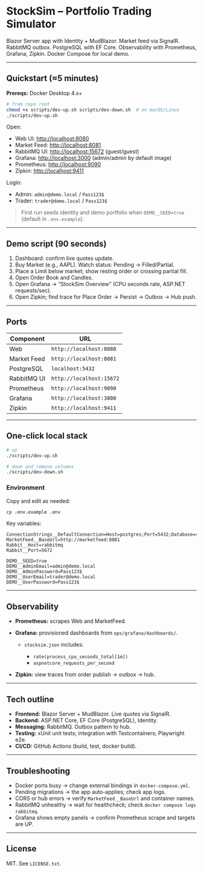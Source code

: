 # StockSim – Portfolio Trading Simulator

Blazor Server app with Identity + MudBlazor. Market feed via SignalR. RabbitMQ outbox. PostgreSQL with EF Core. Observability with Prometheus, Grafana, Zipkin. Docker Compose for local demo.

---

## Quickstart (≈5 minutes)

**Prereqs:** Docker Desktop 4.x+

```bash
# from repo root
chmod +x scripts/dev-up.sh scripts/dev-down.sh  # on macOS/Linux
./scripts/dev-up.sh
```

Open:

* Web UI: [http://localhost:8080](http://localhost:8080)
* Market Feed: [http://localhost:8081](http://localhost:8081)
* RabbitMQ UI: [http://localhost:15672](http://localhost:15672)  (guest/guest)
* Grafana: [http://localhost:3000](http://localhost:3000)        (admin/admin by default image)
* Prometheus: [http://localhost:9090](http://localhost:9090)
* Zipkin: [http://localhost:9411](http://localhost:9411)

Login:

* Admin: `admin@demo.local` / `Pass123$`
* Trader: `trader@demo.local` / `Pass123$`

> First run seeds identity and demo portfolio when `DEMO__SEED=true` (default in `.env.example`).

---

## Demo script (90 seconds)

1. Dashboard: confirm live quotes update.
2. Buy Market (e.g., AAPL). Watch status: Pending → Filled/Partial.
3. Place a Limit below market; show resting order or crossing partial fill.
4. Open Order Book and Candles.
5. Open Grafana → “StockSim Overview” (CPU seconds rate, ASP.NET requests/sec).
6. Open Zipkin; find trace for Place Order → Persist → Outbox → Hub push.

---

## Ports

| Component   | URL                      |
| ----------- | ------------------------ |
| Web         | `http://localhost:8080`  |
| Market Feed | `http://localhost:8081`  |
| PostgreSQL  | `localhost:5432`         |
| RabbitMQ UI | `http://localhost:15672` |
| Prometheus  | `http://localhost:9090`  |
| Grafana     | `http://localhost:3000`  |
| Zipkin      | `http://localhost:9411`  |

---

## One-click local stack

```bash
# up
./scripts/dev-up.sh

# down and remove volumes
./scripts/dev-down.sh
```

### Environment

Copy and edit as needed:

```bash
cp .env.example .env
```

Key variables:

```
ConnectionStrings__DefaultConnection=Host=postgres;Port=5432;Database=stocksim;Username=stocksim;Password=stocksim
MarketFeed__BaseUrl=http://marketfeed:8081
Rabbit__Host=rabbitmq
Rabbit__Port=5672

DEMO__SEED=true
DEMO__AdminEmail=admin@demo.local
DEMO__AdminPassword=Pass123$
DEMO__UserEmail=trader@demo.local
DEMO__UserPassword=Pass123$
```

---

## Observability

* **Prometheus:** scrapes Web and MarketFeed.
* **Grafana:** provisioned dashboards from `ops/grafana/dashboards/`.

  * `stocksim.json` includes:

    * `rate(process_cpu_seconds_total[1m])`
    * `aspnetcore_requests_per_second`
* **Zipkin:** view traces from order publish → outbox → hub.

---

## Tech outline

* **Frontend:** Blazor Server + MudBlazor. Live quotes via SignalR.
* **Backend:** ASP.NET Core, EF Core (PostgreSQL), Identity.
* **Messaging:** RabbitMQ. Outbox pattern to hub.
* **Testing:** xUnit unit tests; integration with Testcontainers; Playwright e2e.
* **CI/CD:** GitHub Actions (build, test, docker build).

---

## Troubleshooting

* Docker ports busy → change external bindings in `docker-compose.yml`.
* Pending migrations → the app auto-applies; check app logs.
* CORS or hub errors → verify `MarketFeed__BaseUrl` and container names.
* RabbitMQ unhealthy → wait for healthcheck; check `docker compose logs rabbitmq`.
* Grafana shows empty panels → confirm Prometheus scrape and targets are UP.

---

## License

MIT. See `LICENSE.txt`.
